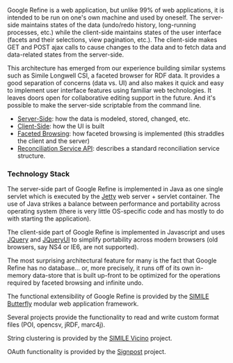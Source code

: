Google Refine is a web application, but unlike 99% of web applications, it is intended to be run on one's own machine and used by oneself. The server-side maintains states of the data (undo/redo history, long-running processes, etc.) while the client-side maintains states of the user interface (facets and their selections, view pagination, etc.). The client-side makes GET and POST ajax calls to cause changes to the data and to fetch data and data-related states from the server-side.

This architecture has emerged from our experience building similar systems such as Simile Longwell CSI, a faceted browser for RDF data. It provides a good separation of concerns (data vs. UI) and also makes it quick and easy to implement user interface features using familiar web technologies. It leaves doors open for collaborative editing support in the future. And it's possible to make the server-side scriptable from the command line.

* [Server-Side](Server-side-architecture): how the data is modeled, stored, changed, etc.
* [Client-Side](Client-side-Architecture): how the UI is built
* [Faceted Browsing](Faceted-Browsing-Architecture): how faceted browsing is implemented (this straddles the client and the server)
* [Reconciliation Service API](ReconciliationServiceApi): describes a standard reconciliation service structure.

### Technology Stack
The server-side part of Google Refine is implemented in Java as one single servlet which is executed by the [Jetty](http://jetty.codehaus.org/jetty/) web server + servlet container. The use of Java strikes a balance between performance and portability across operating system (there is very little OS-specific code and has mostly to do with starting the application).

The client-side part of Google Refine is implemented in Javascript and uses [JQuery](http://jquery.com/) and [JQueryUI](http://jqueryui.com/) to simplify portability across modern browsers (old browsers, say NS4 or IE6, are not supported).

The most surprising architectural feature for many is the fact that Google Refine has no database... or, more precisely, it runs off of its own in-memory data-store that is built up-front to be optimized for the operations required by faceted browsing and infinite undo.

The functional extensibility of Google Refine is provided by the [SIMILE Butterfly](http://code.google.com/p/simile-butterfly/) modular web application framework.

Several projects provide the functionality to read and write custom format files (POI, opencsv, jRDF, marc4j).

String clustering is provided by the [SIMILE Vicino](http://code.google.com/p/simile-vicino/) project.

OAuth functionality is provided by the [Signpost](http://code.google.com/p/oauth-signpost/) project.
